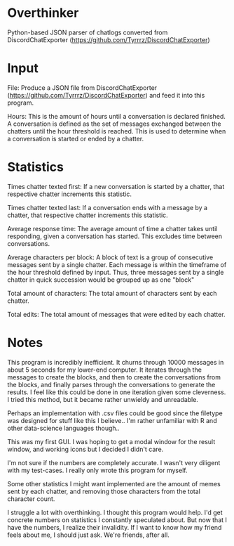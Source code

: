 # Overthinker
 Python-based JSON parser of chatlogs converted from DiscordChatExporter (https://github.com/Tyrrrz/DiscordChatExporter) 

# Input
 File: Produce a JSON file from DiscordChatExporter (https://github.com/Tyrrrz/DiscordChatExporter) and feed it into this program.
 
 Hours: This is the amount of hours until a conversation is declared finished. A conversation is defined as the set of messages exchanged between the chatters until the hour threshold is reached. This is used to determine when a conversation is started or ended by a chatter.

# Statistics
 Times chatter texted first: If a new conversation is started by a chatter, that respective chatter increments this statistic.
 
 Times chatter texted last: If a conversation ends with a message by a chatter, that respective chatter increments this statistic.
 
 Average response time: The average amount of time a chatter takes until responding, given a conversation has started. This excludes time between conversations.
 
 Average characters per block: A block of text is a group of consecutive messages sent by a single chatter. Each message is within the timeframe of the hour threshold defined by input. Thus, three messages sent by a single chatter in quick succession would be grouped up as one "block"
 
 Total amount of characters: The total amount of characters sent by each chatter.
 
 Total edits: The total amount of messages that were edited by each chatter.

# Notes
This program is incredibly inefficient. It churns through 10000 messages in about 5 seconds for my lower-end computer. It iterates through the messages to create the blocks, and then to create the conversations from the blocks, and finally parses through the conversations to generate the results. I feel like this could be done in one iteration given some cleverness. I tried this method, but it became rather unwieldy and unreadable.

Perhaps an implementation with .csv files could be good since the filetype was designed for stuff like this I believe.. I'm rather unfamiliar with R and other data-science languages though..

This was my first GUI. I was hoping to get a modal window for the result window, and working icons but I decided I didn't care.

I'm not sure if the numbers are completely accurate. I wasn't very diligent with my test-cases. I really only wrote this program for myself.

Some other statistics I might want implemented are the amount of memes sent by each chatter, and removing those characters from the total character count.

I struggle a lot with overthinking. I thought this program would help. I'd get concrete numbers on statistics I constantly speculated about. But now that I have the numbers, I realize their invalidity. If I want to know how my friend feels about me, I should just ask. We're friends, after all.
